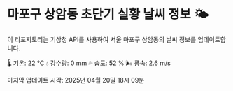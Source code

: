 
# 마포구 상암동 초단기 실황 날씨 정보 🌤️

이 리포지토리는 기상청 API를 사용하여 서울 마포구 상암동의 날씨 정보를 업데이트합니다. 

🌡️ 기온: 22 ℃
💧 강수량: 0 mm
💦 습도: 52 %
🌬️ 풍속: 2.6 m/s

마지막 업데이트 시각: 2025년 04월 20일 18시 09분    
